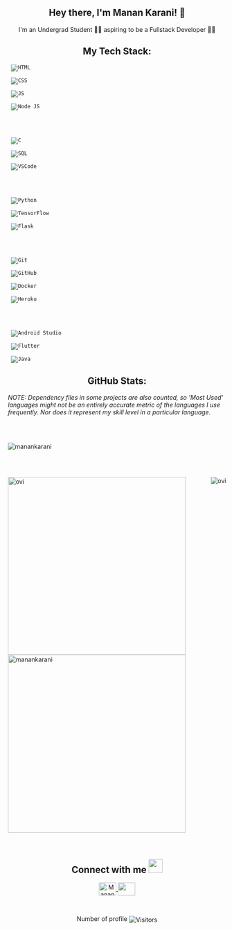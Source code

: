 

<h2  align="center"  style="border-bottom : none">Hey there, I'm Manan Karani! 👋</h2>

<p  align="center">I'm an Undergrad Student 🧑‍🎓 aspiring to be a Fullstack Developer 👨‍💻</p>

<!--

**manankarani/manankarani** is a ✨ _special_ ✨ repository because its `README.md` (this file) appears on your GitHub profile.-->

  

<h2  align="center">My Tech Stack:</h2>

  

<code> ![HTML](https://img.shields.io/badge/HTML5-E34F26?style=flat&logo=html5&logoColor=white) </code>

<code> ![CSS](https://img.shields.io/badge/CSS3-1572B6?style=flat&logo=css3&logoColor=white) </code>

<code> ![JS](https://img.shields.io/badge/Javascript-323330?style=flat&logo=javascript) </code>

<code> ![Node JS](https://img.shields.io/badge/Node.js-43853D?style=flat&logo=node.js&logoColor=white) </code>

<br><br>

<code> ![C](https://img.shields.io/badge/-C-000000?style=flat&logo=C)</code>

<code> ![SQL](https://img.shields.io/badge/-SQL-000000?style=flat&logo=MySQL)</code>

<code> ![VSCode](https://img.shields.io/badge/-VSCode-000000?style=flat&logo=visual-studio-code&logoColor=007ACC)</code>

<br><br>

<code> ![Python](https://img.shields.io/badge/-Python-000000?style=flat&logo=python)</code>

<code> ![TensorFlow](https://img.shields.io/badge/TensorFlow-%23FF6F00.svg?style=flat&logo=TensorFlow&logoColor=white) </code>

<code> ![Flask](https://img.shields.io/badge/Flask-000000?style=flat&logo=flask&logoColor=white) </code>

<br><br>

<code> ![Git](https://img.shields.io/badge/-Git-000000?style=flat&logo=git&logoColor=F05032) </code>

<code> ![GitHub](https://img.shields.io/badge/-GitHub-000000?style=flat&logo=github&logoColor=FFFFFF) </code>

<code> ![Docker](https://img.shields.io/badge/-Docker-000000?style=flat&logo=docker) </code>

<code> ![Heroku](https://img.shields.io/badge/Heroku-430098?style=flat&logo=heroku&logoColor=white) </code>

<br><br>

<code> ![Android Studio](https://img.shields.io/badge/Android%20Studio-3DDC84.svg?style=flat&logo=android-studio&logoColor=white) </code>

<code> ![Flutter](https://img.shields.io/badge/Flutter-02569B?style=flat&logo=flutter&logoColor=white)</code>

<code> ![Java](https://img.shields.io/badge/Java-000000?style=flat&logo=java) </code>

  
  

<h2  align="center">GitHub Stats:</h2>

  

_NOTE: Dependency files in some projects are also counted, so 'Most Used' languages might not be an entirely accurate metric of the languages I use frequently. Nor does it represent my skill level in a particular language._

  

<br><br>

<p  align="left"><img  src="https://github-profile-trophy.vercel.app/?username=manankarani&theme=darkhub&column=7&margin-w=50&margin-h=50"  alt="manankarani"/></p>

  

<br><br>

<p><img  align="right"  src="https://github-readme-stats.vercel.app/api/top-langs?username=manankarani&show_icons=true&locale=en&layout=compact&theme=chartreuse-dark&langs_count=6"  alt="ovi"  /></p>

<p>&nbsp;<img  align="left"  src="https://github-readme-stats.vercel.app/api?username=manankarani&show_icons=true&count_private=true&include_all_commits=true&locale=en&theme=chartreuse-dark"  alt="ovi"  width="410"  /></p>

<br><br><br><br><br><br><br><br>

  

<p><img  aligh="left"  src="https://github-readme-streak-stats.herokuapp.com/?user=manankarani&theme=chartreuse-dark"  alt="manankarani"  width="410"  /></p>

  

<br>

<h2  align="center">Connect with me <img  src="https://media.giphy.com/media/LnQjpWaON8nhr21vNW/giphy.gif"  height="32"></h2>

  
<p align = "center">
<a href="https://in.linkedin.com/in/manan-karani-614bab166/" target="blank"><img align="center" src="https://image.flaticon.com/icons/png/128/174/174857.png" alt="Manan" height="30" width="40"/> </a>  
<a href = "mailto: manankarani@gmail.com"><img align="center" src="https://seeklogo.com/images/G/gmail-new-2020-logo-32DBE11BB4-seeklogo.com.png" height="30" width="40" /> </a>
</p>
<br>

<p  align=center>Number of profile <img  align=center  src="https://visitor-badge.laobi.icu/badge?page_id=manankarani.manankarani"  alt="Visitors">  </p>
